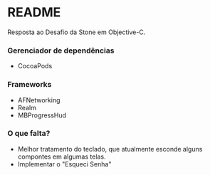 # README #

Resposta ao Desafio da Stone em Objective-C. 

### Gerenciador de dependências ###

* CocoaPods

### Frameworks ###

* AFNetworking
* Realm
* MBProgressHud

### O que falta? ###

* Melhor tratamento do teclado, que atualmente esconde alguns compontes em algumas telas.
* Implementar o "Esqueci Senha"